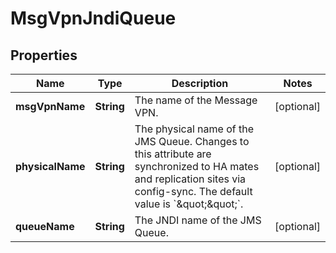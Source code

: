 

# MsgVpnJndiQueue


## Properties

| Name | Type | Description | Notes |
|------------ | ------------- | ------------- | -------------|
|**msgVpnName** | **String** | The name of the Message VPN. |  [optional] |
|**physicalName** | **String** | The physical name of the JMS Queue. Changes to this attribute are synchronized to HA mates and replication sites via config-sync. The default value is &#x60;\&quot;\&quot;&#x60;. |  [optional] |
|**queueName** | **String** | The JNDI name of the JMS Queue. |  [optional] |



